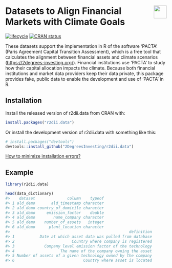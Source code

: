 
<!-- README.md is generated from README.Rmd. Please edit that file -->

# <img src="https://i.imgur.com/3jITMq8.png" align="right" height=40 /> Datasets to Align Financial Markets with Climate Goals

<!-- badges: start -->

[![lifecycle](https://img.shields.io/badge/lifecycle-experimental-orange.svg)](https://www.tidyverse.org/lifecycle/#experimental)
[![CRAN
status](https://www.r-pkg.org/badges/version/r2dii.data)](https://CRAN.R-project.org/package=r2dii.data)
<!-- badges: end -->

These datasets support the implementation in R of the software ‘PACTA’
(Paris Agreement Capital Transition Assessment), which is a free tool
that calculates the alignment between financial assets and climate
scenarios (<https://2degrees-investing.org/>). Financial institutions
use ‘PACTA’ to study how their capital allocation impacts the climate.
Because both financial institutions and market data providers keep their
data private, this package provides fake, public data to enable the
development and use of ‘PACTA’ in R.

## Installation

Install the released version of r2dii.data from CRAN with:

``` r
install.packages("r2dii.data")
```

Or install the development version of r2dii.data with something like
this:

``` r
# install.packages("devtools")
devtools::install_github("2DegreesInvesting/r2dii.data")
```

[How to minimize installation
errors?](https://gist.github.com/maurolepore/a0187be9d40aee95a43f20a85f4caed6#installation)

## Example

``` r
library(r2dii.data)

head(data_dictionary)
#>    dataset              column    typeof
#> 1 ald_demo       ald_timestamp character
#> 2 ald_demo country_of_domicile character
#> 3 ald_demo     emission_factor    double
#> 4 ald_demo        name_company character
#> 5 ald_demo    number_of_assets   integer
#> 6 ald_demo      plant_location character
#>                                                    definition
#> 1           Date at which asset data was pulled from database
#> 2                         Country where company is registered
#> 3             Company level emission factor of the technology
#> 4                    The name of the company owning the asset
#> 5 Number of assets of a given technology owned by the company
#> 6                              Country where asset is located
```

